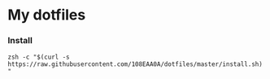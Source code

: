 # My dotfiles

### Install

`zsh -c "$(curl -s https://raw.githubusercontent.com/108EAA0A/dotfiles/master/install.sh)"`
